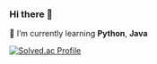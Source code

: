 ### Hi there 👋

🌱 I’m currently learning **Python**, **Java**

[![Solved.ac Profile](http://mazassumnida.wtf/api/v2/generate_badge?boj=hmr2406)](https://solved.ac/백준아이디/)
